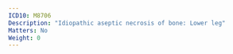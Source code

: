 ```yaml
---
ICD10: M8706
Description: "Idiopathic aseptic necrosis of bone: Lower leg"
Matters: No
Weight: 0
---
```


